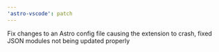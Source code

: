 ```yaml
---
'astro-vscode': patch
---
```


Fix changes to an Astro config file causing the extension to crash, fixed JSON modules not being updated properly
